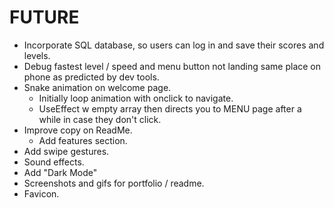 # FUTURE

- Incorporate SQL database, so users can log in and save their scores and levels.
- Debug fastest level / speed and menu button not landing same place on phone as predicted by dev tools.
- Snake animation on welcome page.
  - Initially loop animation with onclick to navigate.
  - UseEffect w empty array then directs you to MENU page after a while in case they don't click.
- Improve copy on ReadMe.
  - Add features section.
- Add swipe gestures.
- Sound effects.
- Add "Dark Mode"
- Screenshots and gifs for portfolio / readme.
- Favicon.
